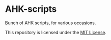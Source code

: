 # AHK-scripts

Bunch of AHK scripts, for various occasions.

This repository is licensed under the [MIT License](./LICENSE).
